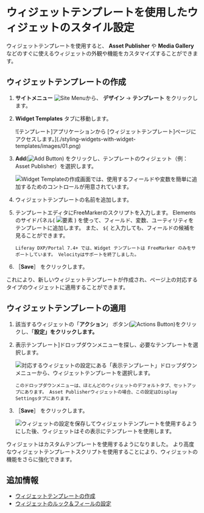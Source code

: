 # ウィジェットテンプレートを使用したウィジェットのスタイル設定

ウィジェットテンプレートを使用すると、 **Asset Publisher** や **Media Gallery** などのすぐに使えるウィジェットの外観や機能をカスタマイズすることができます。

## ウィジェットテンプレートの作成

1. **サイトメニュー** ![Site Menu](../../../images/icon-product-menu.png)から、 **デザイン** &rarr; **テンプレート** をクリックします。

1. **Widget Templates** タブに移動します。

   ![テンプレート]アプリケーションから [ウィジェットテンプレート]ページにアクセスします。](./styling-widgets-with-widget-templates/images/01.png)

1. **Add**(![Add Button](../../../images/icon-add.png)) をクリックし、テンプレートのウィジェット（例：Asset Publisher）を選択します。

   ![Widget Templateの作成画面では、使用するフィールドや変数を簡単に追加するためのコントロールが用意されています。](./styling-widgets-with-widget-templates/images/02.png)

1. ウィジェットテンプレートの名前を追加します。

1. テンプレートエディタにFreeMarkerのスクリプトを入力します。 Elementsのサイドパネル( ![要素](../../../images/icon-list-ul.png) ) を使って、フィールド、変数、ユーティリティをテンプレートに追加します。 また、 `${` と入力しても、フィールドの候補を見ることができます。

   ```{note}
   Liferay DXP/Portal 7.4+ では、Widget テンプレートは FreeMarker のみをサポートしています。 Velocityはサポートを終了しました。
   ```

1. ［**Save**］ をクリックします。

これにより、新しいウィジェットテンプレートが作成され、ページ上の対応するタイプのウィジェットに適用することができます。

## ウィジェットテンプレートの適用

1. 該当するウィジェットの「**アクション**」 ボタン(![Actions Button](../../../images/icon-actions.png))をクリックし、「**設定」をクリックします。**

1. 表示テンプレート]ドロップダウンメニューを探し、必要なテンプレートを選択します。

   ![対応するウィジェットの設定にある「表示テンプレート」ドロップダウンメニューから、ウィジェットテンプレートを選択します。](./styling-widgets-with-widget-templates/images/03.png)

   ```{note}
   このドロップダウンメニューは、ほとんどのウィジェットのデフォルトタブ、セットアップにあります。 Asset Publisherウィジェットの場合、この設定はDisplay Settingsタブにあります。
   ```

1. ［**Save**］ をクリックします。

   ![ウィジェットの設定を保存してウィジェットテンプレートを使用するようにした後、ウィジェットはその表示にテンプレートを使用します。](./styling-widgets-with-widget-templates/images/04.png)

ウィジェットはカスタムテンプレートを使用するようになりました。 より高度なウィジェットテンプレートスクリプトを使用することにより、ウィジェットの機能をさらに強化できます。

## 追加情報

* [ウィジェットテンプレートの作成](../../creating-pages/using-widget-pages/styling-widgets/creating-a-widget-template.md)
* [ウィジェットのルック＆フィールの設定](../../creating-pages/using-widget-pages/styling-widgets/configuring-widget-look-and-feel.md)

